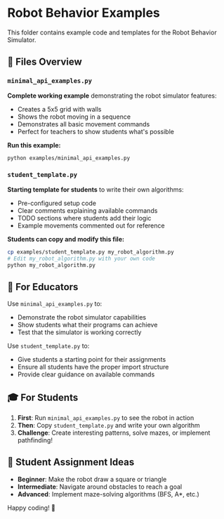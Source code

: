 # Robot Behavior Examples

This folder contains example code and templates for the Robot Behavior Simulator.

## 📁 Files Overview

### `minimal_api_examples.py`
**Complete working example** demonstrating the robot simulator features:
- Creates a 5x5 grid with walls
- Shows the robot moving in a sequence
- Demonstrates all basic movement commands
- Perfect for teachers to show students what's possible

**Run this example:**
```bash
python examples/minimal_api_examples.py
```

### `student_template.py`
**Starting template for students** to write their own algorithms:
- Pre-configured setup code
- Clear comments explaining available commands
- TODO sections where students add their logic
- Example movements commented out for reference

**Students can copy and modify this file:**
```bash
cp examples/student_template.py my_robot_algorithm.py
# Edit my_robot_algorithm.py with your own code
python my_robot_algorithm.py
```

## 🎯 For Educators

Use `minimal_api_examples.py` to:
- Demonstrate the robot simulator capabilities
- Show students what their programs can achieve
- Test that the simulator is working correctly

Use `student_template.py` to:
- Give students a starting point for their assignments
- Ensure all students have the proper import structure
- Provide clear guidance on available commands

## 🎓 For Students

1. **First**: Run `minimal_api_examples.py` to see the robot in action
2. **Then**: Copy `student_template.py` and write your own algorithm
3. **Challenge**: Create interesting patterns, solve mazes, or implement pathfinding!

## 🚀 Student Assignment Ideas

- **Beginner**: Make the robot draw a square or triangle
- **Intermediate**: Navigate around obstacles to reach a goal
- **Advanced**: Implement maze-solving algorithms (BFS, A*, etc.)

Happy coding! 🤖
